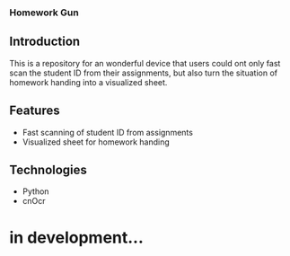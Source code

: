 ### Homework Gun


## Introduction

This is a repository for an wonderful device that users could ont only fast scan the student ID from their assignments, but also turn the situation of homework handing into a visualized sheet.

## Features

- Fast scanning of student ID from assignments
- Visualized sheet for homework handing

## Technologies

- Python
- cnOcr


# in development...
